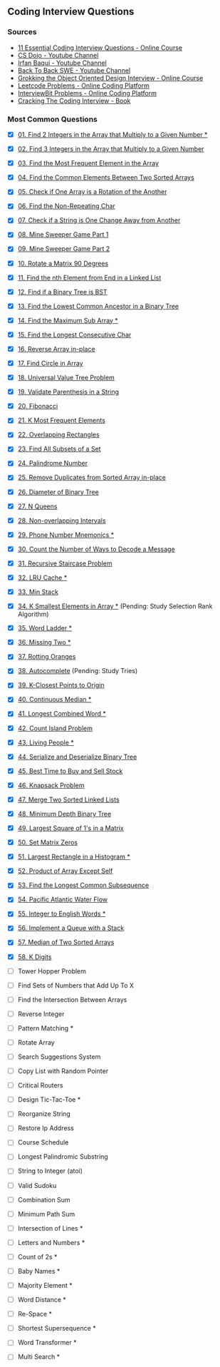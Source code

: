 ## Coding Interview Questions

### Sources
- [11 Essential Coding Interview Questions - Online Course](https://www.udemy.com/course/11-essential-coding-interview-questions/)
- [CS Dojo - Youtube Channel](https://www.youtube.com/channel/UCxX9wt5FWQUAAz4UrysqK9A/videos)
- [Irfan Baqui - Youtube Channel](https://www.youtube.com/channel/UCYvQTh9aUgPZmVH0wNHFa1A/videos)
- [Back To Back SWE - Youtube Channel](https://www.youtube.com/channel/UCmJz2DV1a3yfgrR7GqRtUUA/videos)
- [Grokking the Object Oriented Design Interview - Online Course](https://www.educative.io/courses/grokking-the-object-oriented-design-interview)
- [Leetcode Problems - Online Coding Platform](https://leetcode.com/problemset/all/?difficulty=Easy)
- [InterviewBit Problems - Online Coding Platform](https://www.interviewbit.com/practice/)
- [Cracking The Coding Interview - Book](https://www.amazon.com.br/dp/0984782850/)

### Most Common Questions
- [x] [01. Find 2 Integers in the Array that Multiply to a Given Number *](https://github.com/bzamith/CodingInterviewQuestions/blob/master/MostCommonQuestions/01.findIntegersMultiply.py)
- [x] [02. Find 3 Integers in the Array that Multiply to a Given Number](https://github.com/bzamith/CodingInterviewQuestions/blob/master/MostCommonQuestions/02.find3IntegersMultiply.py)
- [x] [03. Find the Most Frequent Element in the Array](https://github.com/bzamith/CodingInterviewQuestions/blob/master/MostCommonQuestions/03.mostFrequentElement.py)
- [x] [04. Find the Common Elements Between Two Sorted Arrays](https://github.com/bzamith/CodingInterviewQuestions/blob/master/MostCommonQuestions/04.commonElements.py)
- [x] [05. Check if One Array is a Rotation of the Another](https://github.com/bzamith/CodingInterviewQuestions/blob/master/MostCommonQuestions/05.isRotation.py)
- [x] [06. Find the Non-Repeating Char](https://github.com/bzamith/CodingInterviewQuestions/blob/master/MostCommonQuestions/06.nonRepeatingChar.py)
- [x] [07. Check if a String is One Change Away from Another](https://github.com/bzamith/CodingInterviewQuestions/blob/master/MostCommonQuestions/07.isOneAwayStrings.py)
- [x] [08. Mine Sweeper Game Part 1](https://github.com/bzamith/CodingInterviewQuestions/blob/master/MostCommonQuestions/08.mineSweeper.py)
- [x] [09. Mine Sweeper Game Part 2](https://github.com/bzamith/CodingInterviewQuestions/blob/master/MostCommonQuestions/09.clickMineSweeper.py)
- [x] [10. Rotate a Matrix 90 Degrees](https://github.com/bzamith/CodingInterviewQuestions/blob/master/MostCommonQuestions/10.rotateMatrix90.py)
- [x] [11. Find the nth Element from End in a Linked List](https://github.com/bzamith/CodingInterviewQuestions/blob/master/MostCommonQuestions/11.nthFromEndLinkedList.py)
- [x] [12. Find if a Binary Tree is BST](https://github.com/bzamith/CodingInterviewQuestions/blob/master/MostCommonQuestions/12.isBST.py)
- [x] [13. Find the Lowest Common Ancestor in a Binary Tree](https://github.com/bzamith/CodingInterviewQuestions/blob/master/MostCommonQuestions/13.lca.py)
- [x] [14. Find the Maximum Sub Array *](https://github.com/bzamith/CodingInterviewQuestions/blob/master/MostCommonQuestions/14.maxSumSubArray.py)
- [x] [15. Find the Longest Consecutive Char](https://github.com/bzamith/CodingInterviewQuestions/blob/master/MostCommonQuestions/15.longestConsecutiveChar.py)
- [x] [16. Reverse Array in-place](https://github.com/bzamith/CodingInterviewQuestions/blob/master/MostCommonQuestions/16.reverseArrayInPlace.py)
- [x] [17. Find Circle in Array](https://github.com/bzamith/CodingInterviewQuestions/blob/master/MostCommonQuestions/17.findCircleArray.py)
- [x] [18. Universal Value Tree Problem](https://github.com/bzamith/CodingInterviewQuestions/blob/master/MostCommonQuestions/18.universalValueTree.py)
- [x] [19. Validate Parenthesis in a String](https://github.com/bzamith/CodingInterviewQuestions/blob/master/MostCommonQuestions/19.validateParenthesis.py)
- [x] [20. Fibonacci](https://github.com/bzamith/CodingInterviewQuestions/blob/master/MostCommonQuestions/20.fibonacci.py)
- [x] [21. K Most Frequent Elements](https://github.com/bzamith/CodingInterviewQuestions/blob/master/MostCommonQuestions/21.kMostFrequentElements.py)
- [x] [22. Overlapping Rectangles](https://github.com/bzamith/CodingInterviewQuestions/blob/master/MostCommonQuestions/22.rectangleOverlap.py)
- [x] [23. Find All Subsets of a Set](https://github.com/bzamith/CodingInterviewQuestions/blob/master/MostCommonQuestions/23.subsetsOfSet.py)
- [x] [24. Palindrome Number](https://github.com/bzamith/CodingInterviewQuestions/blob/master/MostCommonQuestions/24.palindromeNumber.py)
- [x] [25. Remove Duplicates from Sorted Array in-place](https://github.com/bzamith/CodingInterviewQuestions/blob/master/MostCommonQuestions/25.removeDuplicates.py)
- [x] [26. Diameter of Binary Tree](https://github.com/bzamith/CodingInterviewQuestions/blob/master/MostCommonQuestions/26.diameterBinaryTree.py)
- [x] [27. N Queens](https://github.com/bzamith/CodingInterviewQuestions/blob/master/MostCommonQuestions/27.nQueens.py)
- [x] [28. Non-overlapping Intervals](https://github.com/bzamith/CodingInterviewQuestions/blob/master/MostCommonQuestions/28.intervalScheduling.py)
- [x] [29. Phone Number Mnemonics *](https://github.com/bzamith/CodingInterviewQuestions/blob/master/MostCommonQuestions/29.phoneNumberMnemonics.py)
- [x] [30. Count the Number of Ways to Decode a Message ](https://github.com/bzamith/CodingInterviewQuestions/blob/master/MostCommonQuestions/30.waysDecode.py)
- [x] [31. Recursive Staircase Problem](https://github.com/bzamith/CodingInterviewQuestions/blob/master/MostCommonQuestions/31.staircaseProblem.py)
- [x] [32. LRU Cache *](https://github.com/bzamith/CodingInterviewQuestions/blob/master/MostCommonQuestions/32.lruCache.py)
- [x] [33. Min Stack](https://github.com/bzamith/CodingInterviewQuestions/blob/master/MostCommonQuestions/33.minStack.py)
- [x] [34. K Smallest Elements in Array *](https://github.com/bzamith/CodingInterviewQuestions/blob/master/MostCommonQuestions/34.kSmallest.py) (Pending: Study Selection Rank Algorithm)
- [x] [35. Word Ladder *](https://github.com/bzamith/CodingInterviewQuestions/blob/master/MostCommonQuestions/35.wordLadder.py)
- [x] [36. Missing Two *](https://github.com/bzamith/CodingInterviewQuestions/blob/master/MostCommonQuestions/36.missingTwo.py)
- [x] [37. Rotting Oranges](https://github.com/bzamith/CodingInterviewQuestions/blob/master/MostCommonQuestions/37.rottingOranges.py)
- [x] [38. Autocomplete](https://github.com/bzamith/CodingInterviewQuestions/blob/master/MostCommonQuestions/38.autocomplete.py) (Pending: Study Tries)
- [x] [39. K-Closest Points to Origin](https://github.com/bzamith/CodingInterviewQuestions/blob/master/MostCommonQuestions/39.kClosestPointsOrigin.py)
- [x] [40. Continuous Median *](https://github.com/bzamith/CodingInterviewQuestions/blob/master/MostCommonQuestions/40.continuousMedian.py)
- [x] [41. Longest Combined Word *](https://github.com/bzamith/CodingInterviewQuestions/blob/master/MostCommonQuestions/41.longestWord.py)
- [x] [42. Count Island Problem](https://github.com/bzamith/CodingInterviewQuestions/blob/master/MostCommonQuestions/42.countIslands.py)
- [x] [43. Living People *](https://github.com/bzamith/CodingInterviewQuestions/blob/master/MostCommonQuestions/43.livingPeople.py)
- [x] [44. Serialize and Deserialize Binary Tree](https://github.com/bzamith/CodingInterviewQuestions/blob/master/MostCommonQuestions/44.livingPeople.py)
- [x] [45. Best Time to Buy and Sell Stock](https://github.com/bzamith/CodingInterviewQuestions/blob/master/MostCommonQuestions/45.bestTimeStock.py)
- [x] [46. Knapsack Problem](https://github.com/bzamith/CodingInterviewQuestions/blob/master/MostCommonQuestions/46.knapsackProblem.py)
- [x] [47. Merge Two Sorted Linked Lists](https://github.com/bzamith/CodingInterviewQuestions/blob/master/MostCommonQuestions/47.mergeTwoSortedLinkedLists.py)
- [x] [48. Minimum Depth Binary Tree](https://github.com/bzamith/CodingInterviewQuestions/blob/master/MostCommonQuestions/48.minDepthBinaryTree.py)
- [x] [49. Largest Square of 1's in a Matrix](https://github.com/bzamith/CodingInterviewQuestions/blob/master/MostCommonQuestions/49.largestSquareOnes.py)
- [x] [50. Set Matrix Zeros](https://github.com/bzamith/CodingInterviewQuestions/blob/master/MostCommonQuestions/50.setMatrixZeros.py)
- [x] [51. Largest Rectangle in a Histogram *](https://github.com/bzamith/CodingInterviewQuestions/blob/master/MostCommonQuestions/51.rectangleHistogram.py)
- [x] [52. Product of Array Except Self](https://github.com/bzamith/CodingInterviewQuestions/blob/master/MostCommonQuestions/52.productExceptSelf.py)
- [x] [53. Find the Longest Common Subsequence](https://github.com/bzamith/CodingInterviewQuestions/blob/master/MostCommonQuestions/53.longestCommonSubsequence.py)
- [x] [54. Pacific Atlantic Water Flow](https://github.com/bzamith/CodingInterviewQuestions/blob/master/MostCommonQuestions/54.atlanticPacific.py)
- [x] [55. Integer to English Words *](https://github.com/bzamith/CodingInterviewQuestions/blob/master/MostCommonQuestions/55.integerToEnglish.py)
- [x] [56. Implement a Queue with a Stack](https://github.com/bzamith/CodingInterviewQuestions/blob/master/MostCommonQuestions/56.queueWithStack.py)
- [x] [57. Median of Two Sorted Arrays](https://github.com/bzamith/CodingInterviewQuestions/blob/master/MostCommonQuestions/57.medianTwoSortedArrays.py)
- [x] [58. K Digits](https://github.com/bzamith/CodingInterviewQuestions/blob/master/MostCommonQuestions/58.kDigits.py)


- [ ] Tower Hopper Problem
- [ ] Find Sets of Numbers that Add Up To X
- [ ] Find the Intersection Between Arrays
- [ ] Reverse Integer
- [ ] Pattern Matching *
- [ ] Rotate Array
- [ ] Search Suggestions System
- [ ] Copy List with Random Pointer
- [ ] Critical Routers
- [ ] Design Tic-Tac-Toe *
- [ ] Reorganize String
- [ ] Restore Ip Address
- [ ] Course Schedule
- [ ] Longest Palindromic Substring
- [ ] String to Integer (atoi)
- [ ] Valid Sudoku
- [ ] Combination Sum
- [ ] Minimum Path Sum
- [ ] Intersection of Lines *
- [ ] Letters and Numbers *
- [ ] Count of 2s *
- [ ] Baby Names *
- [ ] Majority Element *
- [ ] Word Distance *
- [ ] Re-Space *
- [ ] Shortest Supersequence *
- [ ] Word Transformer *
- [ ] Multi Search *
